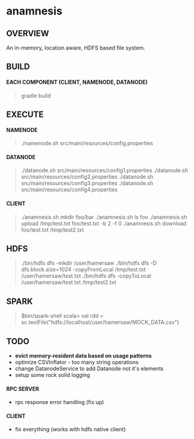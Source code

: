 # anamnesis
## OVERVIEW
An in-memory, location aware, HDFS based file system.

## BUILD
#### EACH COMPONENT (CLIENT, NAMENODE, DATANODE)
> gradle build

## EXECUTE
#### NAMENODE
> ./namenode.sh src/main/resources/config.properties
#### DATANODE
> ./datanode.sh src/main/resources/config1.properties
> ./datanode.sh src/main/resources/config2.properties
> ./datanode.sh src/main/resources/config3.properties
> ./datanode.sh src/main/resources/config4.properties
#### CLIENT
> ./anamnesis.sh mkdir foo/bar
> ./anamnesis.sh ls foo
> ./anamnesis.sh upload /tmp/test.txt foo/test.txt -b 2 -f 0
> ./anamnesis.sh download foo/test.txt /tmp/test2.txt

## HDFS
> ./bin/hdfs dfs -mkdir /user/hamersaw
> ./bin/hdfs dfs -D dfs.block.size=1024 -copyFromLocal /tmp/test.txt /user/hamersaw/test.txt
> ./bin/hdfs dfs -copyToLocal /user/hamersaw/test.txt /tmp/test2.txt

## SPARK
> $bin/spark-shell
> scala> val rdd = sc.textFile("hdfs://localhost/user/hamersaw/MOCK_DATA.csv")

## TODO
- **evict memory-resident data based on usage patterns**
- optimize CSVInflator - too many string operations
- change DatanodeService to add Datanode not it's elements
- setup some rock solid logging
#### RPC SERVER
- rpc response error handling (fix up)
#### CLIENT
- fix everything (works with hdfs native client)
